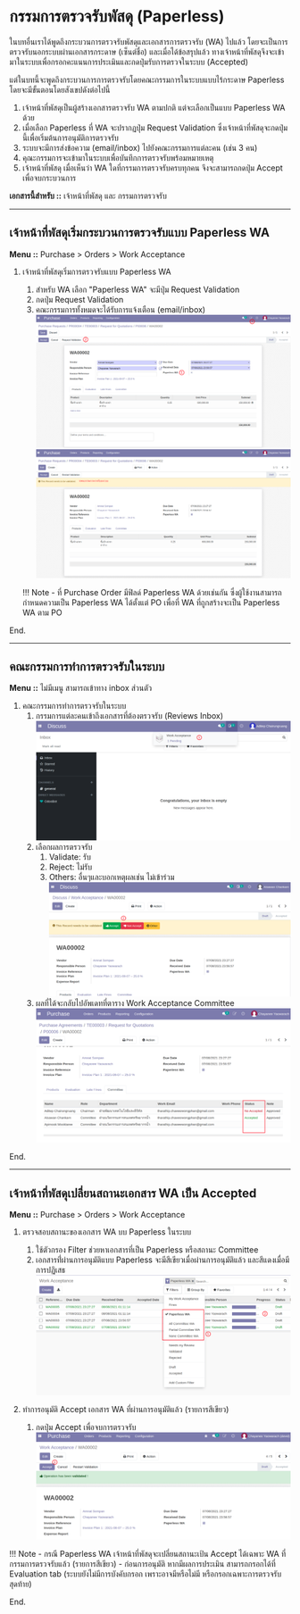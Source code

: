 # กรรมการตรวจรับพัสดุ (Paperless)

ในบทอื่นเราได้พูดถึงกระบวนการตรวจรับพัสดุและเอกสารการตรวจรับ (WA) ไปแล้ว โดยจะเป็นการตรวจรับนอกระบบผ่านเอกสารกระดาษ (เซ็นต์ชื่อ) และเมื่อได้ข้อสรุปแล้ว ทางเจ้าหน้าที่พัสดุจึงจะเข้ามาในระบบเพื่อกรอกคะแนนการประเมินและกดปุ่มรับการตรวจในระบบ (Accepted)

แต่ในบทนี้จะพูดถึงกระบวนการการตรวจรับโดยคณะกรรมการในระบบแบบไร้กระดาษ Paperless โดยจะมีขั้นตอนโดยสังเขปดังต่อไปนี้

1. เจ้าหน้าที่พัสดุเป็นผู้สร้างเอกสารตรวจรับ WA ตามปกติ แต่จะเลือกเป็นแบบ Paperless WA ด้วย
2. เมื่อเลือก Paperless ที่ WA จะปรากฏปุ่ม Request Validation ซึ่งเจ้าหน้าที่พัสดุจะกดปุ่มนี้เพื่อเริ่มต้นการอนุมัติการตรวจรับ
3. ระบบจะมีการส่งข้อความ (email/inbox) ไปยังคณะกรรมการแต่ละคน (เช่น 3 คน)
4. คุณะกรรมการจะเข้ามาในระบบเพื่อบันทึกการตรวจรับพร้อมหมายเหตุ
5. เจ้าหน้าที่พัสดุ เมื่อเห็นว่า WA ใดที่กรรมการตรวจรับครบทุกคน จึงจะสามารถกดปุ่ม Accept เพื่อจบกระบวนการ

**เอกสารนี้สำหรับ ::** เจ้าหน้าที่พัสดุ และ กรรมการตรวจรับ 

----------------------------------------------------------

## เจ้าหน้าที่พัสดุเริ่มกระบวนการตรวจรับแบบ Paperless WA

**Menu ::** Purchase > Orders > Work Acceptance

1. เจ้าหน้าที่พัสดุเริ่มการตรวจรับแบบ Paperless WA
      1. สำหรับ WA เลือก "Paperless WA" จะมีปุ่ม Request Validation
      2. กดปุ่ม Request Validation
      3. คณะกรรมการทั้งหมดจะได้รับการแจ้งเตือน (email/inbox)
            ![](img/wa_paperless.png)
            ![](img/wa_paperless2.png)
  
    !!! Note
        - ที่ Purchase Order มีฟิลด์ Paperless WA ด้วยเช่นกัน ซึ่งผู้ใช้งานสามารถกำหนดความเป็น Paperless WA ได้ตั้งแต่ PO เพื่อที่ WA ที่ถูกสร้างจะเป็น Paperless WA ตาม PO

End.

----------------------------------------------------------

## คณะกรรมการทำการตรวจรับในระบบ

**Menu ::** ไม่มีเมนู สามารถเข้าทาง inbox ส่วนตัว

1. คณะกรรมการทำการตรวจรับในระบบ
      1. กรรมการแต่ละคนเข้าถึงเอกสารที่ต้องตรวจรับ (Reviews Inbox)
            ![](img/wa_tier_validation_inbox.png)
      2. เลือกผลการตรวจรับ
         1. Validate: รับ
         2. Reject: ไม่รับ
         3. Others: อื่นๆและบอกเหตุผลเช่น ไม่เข้าร่วม
            ![](img/wa_tier_validation_approve.png)
      3. ผลที่ได้จะกลับไปอัพเดทที่ตาราง Work Acceptance Committee
            ![](img/wa_tier_validation_committee.png)

End.

----------------------------------------------------------

## เจ้าหน้าที่พัสดุเปลี่ยนสถานะเอกสาร WA เป็น Accepted

**Menu ::** Purchase > Orders > Work Acceptance

1. ตรวจสอบสถานะของเอกสาร WA บบ Paperless ในระบบ
      1. ใช้ตัวกรอง Filter ช่วยหาเอกสารที่เป็น Paperless หรือสถานะ Committee
      2. เอกสารที่่ผ่านการอนุมัติแบบ Paperless จะมีสีเขียวเมื่อผ่านการอนุมัติแล้ว และสีแดงเมื่อมีการปฏิเสธ
            ![](img/wa_paperless_progress.png)

2. ทำการอนุมัติ Accept เอกสาร WA ที่ผ่านการอนุมัติแล้ว (รายการสีเขียว)
      1. กดปุ่ม Accept เพื่อจบการตรวจรับ
            ![](img/wa_paperless_accept.png)

!!! Note
      - กรณี Paperless WA เจ้าหน้าที่พัสดุจะเปลี่ยนสถานะเป้น Accept ได้เฉพาะ WA ที่กรรมการตรวจรับแล้ว (รายการสีเขียว)
      - ก่อนการอนุมัติ หากมีผลการประเมิน สามารถกรอกได้ที่ Evaluation tab (ระบบยังไม่มีการบังคับกรอก เพราะอาจมีหรือไม่มี หรือกรอกเฉพาะการตรวจรับสุดท้าย)

End.